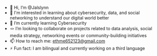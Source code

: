 - 👋 Hi, I’m @Jalslynn
- 👀 I'm interested in learning about cybersecurity, data, and social networking to understand our digital world better
- 🌱 I’m currently learning Cybersecurity 
- 🪢 I’m looking to collaborate on projects related to data analysis, social media strategy, networking events or community-building initiatives
- 📫 How to reach me: ethme652123@gmail.com
- ⚡ Fun fact: I am bilingual and currently working on a third language 

<!---
Jalslynn/Jalslynn is a ✨ special ✨ repository because its `README.md` (this file) appears on your GitHub profile.
You can click the Preview link to take a look at your changes.
--->
